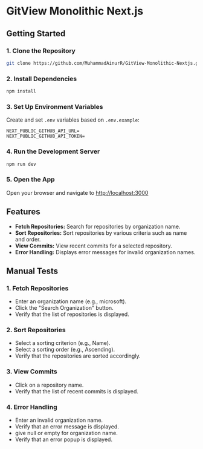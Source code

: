 # GitView Monolithic Next.js

## Getting Started

### 1. Clone the Repository

```bash
git clone https://github.com/MuhammadAinurR/GitView-Monolithic-Nextjs.git
```

### 2. Install Dependencies

```bash
npm install
```

### 3. Set Up Environment Variables

Create and set `.env` variables based on `.env.example`:

```plaintext
NEXT_PUBLIC_GITHUB_API_URL=
NEXT_PUBLIC_GITHUB_API_TOKEN=
```

### 4. Run the Development Server

```bash
npm run dev
```

### 5. Open the App

Open your browser and navigate to [http://localhost:3000](http://localhost:3000)

## Features

-   **Fetch Repositories:** Search for repositories by organization name.
-   **Sort Repositories:** Sort repositories by various criteria such as name and order.
-   **View Commits:** View recent commits for a selected repository.
-   **Error Handling:** Displays error messages for invalid organization names.

## Manual Tests

### 1. Fetch Repositories

-   Enter an organization name (e.g., microsoft).
-   Click the "Search Organization" button.
-   Verify that the list of repositories is displayed.

### 2. Sort Repositories

-   Select a sorting criterion (e.g., Name).
-   Select a sorting order (e.g., Ascending).
-   Verify that the repositories are sorted accordingly.

### 3. View Commits

-   Click on a repository name.
-   Verify that the list of recent commits is displayed.

### 4. Error Handling

-   Enter an invalid organization name.
-   Verify that an error message is displayed.
-   give null or empty for organization name.
-   Verify that an error popup is displayed.
